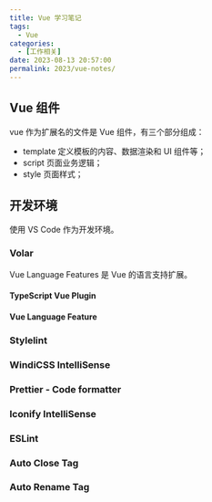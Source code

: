 ```yaml
---
title: Vue 学习笔记
tags:
  - Vue
categories:
  - [工作相关]
date: 2023-08-13 20:57:00
permalink: 2023/vue-notes/
---
```


## Vue 组件

vue 作为扩展名的文件是 Vue 组件，有三个部分组成：

 - template 定义模板的内容、数据渲染和 UI 组件等；
 - script 页面业务逻辑；
 - style 页面样式；
## 开发环境

使用 VS Code 作为开发环境。

### Volar

Vue Language Features 是 Vue 的语言支持扩展。

#### TypeScript Vue Plugin

#### Vue Language Feature

### Stylelint

### WindiCSS IntelliSense

### Prettier - Code formatter

### Iconify IntelliSense

### ESLint

### Auto Close Tag

### Auto Rename Tag